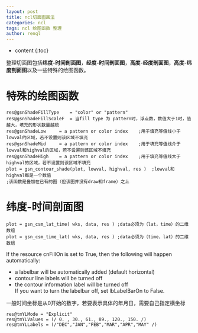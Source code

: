 ```yaml
---
layout: post
title: ncl切面图画法
categories: ncl
tags: ncl 绘图函数 整理
author: renql
---
```


* content
{:toc}

整理切面图包括**纬度-时间剖面图**，**经度-时间剖面图**，**高度-经度剖面图**，**高度-纬度剖面图**以及一些特殊的绘图函数。




# 特殊的绘图函数
```
res@gsnShadeFillType    = "color" or "pattern" 
res@gsnShadeFillScaleF  = 当fill type 为 pattern时，浮点数，数值大于1时，值越大，填充的形状数量越疏
res@gsnShadeLow     = a pattern or color index    ;用于填充等值线小于lowval的区域，若不设置则该区域不填充
res@gsnShadeMid     = a pattern or color index    ;用于填充等值线介于lowval和highval的区域，若不设置则该区域不填充
res@gsnShadeHigh    = a pattern or color index    ;用于填充等值线大于highval的区域，若不设置则该区域不填充
plot = gsn_contour_shade(plot, lowval, highval, res )  ;lowval和highval都是一个数值
;该函数是叠加在已有的图（但该图并没有draw和frame）之上
```

# 纬度-时间剖面图
```
plot = gsn_csm_lat_time( wks, data, res ) ;data必须为（lat，time）的二维数组
plot = gsn_csm_time_lat( wks, data, res ) ;data必须为（time，lat）的二维数组
```   
If the resource cnFillOn is set to True, then the following will happen automatically:   
- a labelbar will be automatically added (default horizontal)  
- contour line labels will be turned off  
- the contour information label will be turned off  
If you want to turn the labelbar off, set lbLabelBarOn to False.  

一般时间坐标是从0开始的数字，若要表示具体的年月日，需要自己指定横坐标
```
res@tmYLMode = "Explicit" 
res@tmYLValues = (/ 0. , 30., 61., 89., 120., 150. /)
res@tmYLLabels = (/"DEC","JAN","FEB","MAR","APR","MAY" /)
```


